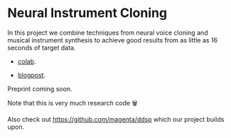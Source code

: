 # Neural Instrument Cloning

In this project we combine techniques from neural voice cloning and musical instrument synthesis to achieve good results from as little as 16 seconds of target data.

- [colab](https://colab.research.google.com/drive/1jBvYp9JLfOnzRXllR3_VqDM8nErm2T7b?usp=sharing).

- [blogpost](https://erlj.notion.site/Neural-Instrument-Cloning-from-very-few-samples-2cf41d8b630842ee8c7eb55036a1bfd6).

Preprint coming soon.

Note that this is very much research code 🗑

Also check out https://github.com/magenta/ddsp which our project builds upon.
